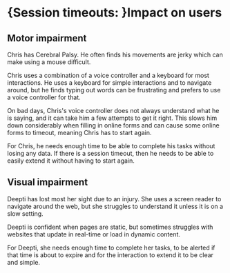 # {Session timeouts: }Impact on users

## Motor impairment
Chris has Cerebral Palsy. He often finds his movements are jerky which can make using a mouse difficult. 

Chris uses a combination of a voice controller and a keyboard for most interactions. He uses a keyboard for simple interactions and to navigate around, but he finds typing out words can be frustrating and prefers to use a voice controller for that.

On bad days, Chris's voice controller does not always understand what he is saying, and it can take him a few attempts to get it right. This slows him down considerably when filling in online forms and can cause some online forms to timeout, meaning Chris has to start again.

For Chris, he needs enough time to be able to complete his tasks without losing any data. If there is a session timeout, then he needs to be able to easily extend it without having to start again.

## Visual impairment
Deepti has lost most her sight due to an injury. She uses a screen reader to navigate around the web, but she struggles to understand it unless it is on a slow setting.

Deepti is confident when pages are static, but sometimes struggles with websites that update in real-time or load in dynamic content.

For Deepti, she needs enough time to complete her tasks, to be alerted if that time is about to expire and for the interaction to extend it to be clear and simple.
